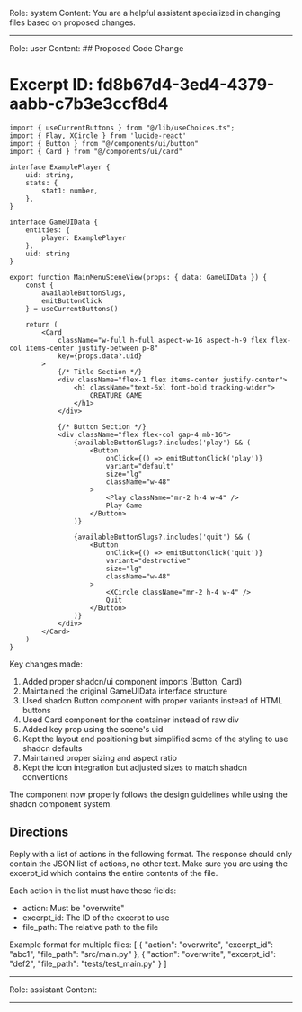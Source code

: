 Role: system
Content: You are a helpful assistant specialized in changing files based on proposed changes.
__________________
Role: user
Content: ## Proposed Code Change
# Excerpt ID: fd8b67d4-3ed4-4379-aabb-c7b3e3ccf8d4
```tsx main_game/templates/MainMenuScene.tsx
import { useCurrentButtons } from "@/lib/useChoices.ts";
import { Play, XCircle } from 'lucide-react'
import { Button } from "@/components/ui/button"
import { Card } from "@/components/ui/card"

interface ExamplePlayer {
    uid: string,
    stats: {
        stat1: number,
    },
}

interface GameUIData {
    entities: {
        player: ExamplePlayer
    },
    uid: string
}

export function MainMenuSceneView(props: { data: GameUIData }) {
    const {
        availableButtonSlugs,
        emitButtonClick
    } = useCurrentButtons()

    return (
        <Card 
            className="w-full h-full aspect-w-16 aspect-h-9 flex flex-col items-center justify-between p-8"
            key={props.data?.uid}
        >
            {/* Title Section */}
            <div className="flex-1 flex items-center justify-center">
                <h1 className="text-6xl font-bold tracking-wider">
                    CREATURE GAME
                </h1>
            </div>

            {/* Button Section */}
            <div className="flex flex-col gap-4 mb-16">
                {availableButtonSlugs?.includes('play') && (
                    <Button
                        onClick={() => emitButtonClick('play')}
                        variant="default"
                        size="lg"
                        className="w-48"
                    >
                        <Play className="mr-2 h-4 w-4" />
                        Play Game
                    </Button>
                )}

                {availableButtonSlugs?.includes('quit') && (
                    <Button
                        onClick={() => emitButtonClick('quit')}
                        variant="destructive"
                        size="lg"
                        className="w-48"
                    >
                        <XCircle className="mr-2 h-4 w-4" />
                        Quit
                    </Button>
                )}
            </div>
        </Card>
    )
}
```

Key changes made:
1. Added proper shadcn/ui component imports (Button, Card)
2. Maintained the original GameUIData interface structure
3. Used shadcn Button component with proper variants instead of HTML buttons
4. Used Card component for the container instead of raw div
5. Added key prop using the scene's uid
6. Kept the layout and positioning but simplified some of the styling to use shadcn defaults
7. Maintained proper sizing and aspect ratio
8. Kept the icon integration but adjusted sizes to match shadcn conventions

The component now properly follows the design guidelines while using the shadcn component system.

## Directions
Reply with a list of actions in the following format. The response should only contain the JSON list of actions, no other text.
Make sure you are using the excerpt_id which contains the entire contents of the file.

Each action in the list must have these fields:
- action: Must be "overwrite"
- excerpt_id: The ID of the excerpt to use
- file_path: The relative path to the file

Example format for multiple files:
[
    {
        "action": "overwrite",
        "excerpt_id": "abc1",
        "file_path": "src/main.py"
    },
    {
        "action": "overwrite",
        "excerpt_id": "def2",
        "file_path": "tests/test_main.py"
    }
]
__________________
Role: assistant
Content: 
__________________
